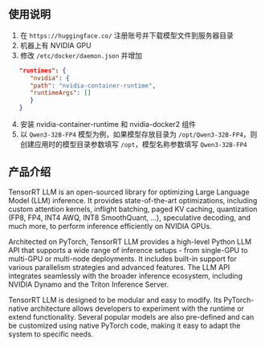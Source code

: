 ## 使用说明

1. 在 `https://huggingface.co/` 注册账号并下载模型文件到服务器目录
2. 机器上有 NVIDIA GPU
3. 修改 `/etc/docker/daemon.json` 并增加

```json
   "runtimes": {
      "nvidia": {
      "path": "nvidia-container-runtime",
      "runtimeArgs": []
      }
   }
```

4. 安装 nvidia-container-runtime 和 nvidia-docker2 组件
5. 以 `Qwen3-32B-FP4` 模型为例，如果模型存放目录为 `/opt/Qwen3-32B-FP4`，则创建应用时的模型目录参数填写 `/opt`，模型名称参数填写 `Qwen3-32B-FP4`

## 产品介绍

TensorRT LLM is an open-sourced library for optimizing Large Language Model (LLM) inference. It provides state-of-the-art optimizations, including custom attention kernels, inflight batching, paged KV caching, quantization (FP8, FP4, INT4 AWQ, INT8 SmoothQuant, ...), speculative decoding, and much more, to perform inference efficiently on NVIDIA GPUs.

Architected on PyTorch, TensorRT LLM provides a high-level Python LLM API that supports a wide range of inference setups - from single-GPU to multi-GPU or multi-node deployments. It includes built-in support for various parallelism strategies and advanced features. The LLM API integrates seamlessly with the broader inference ecosystem, including NVIDIA Dynamo and the Triton Inference Server.

TensorRT LLM is designed to be modular and easy to modify. Its PyTorch-native architecture allows developers to experiment with the runtime or extend functionality. Several popular models are also pre-defined and can be customized using native PyTorch code, making it easy to adapt the system to specific needs.

